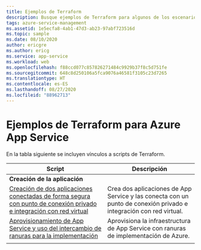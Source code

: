 ```yaml
---
title: Ejemplos de Terraform
description: Busque ejemplos de Terraform para algunos de los escenarios comunes de App Service. Aprenda a automatizar las tareas de administración o implementación de App Service.
tags: azure-service-management
ms.assetid: 1e5ecfa8-4ab1-47d3-ab23-97abf723516d
ms.topic: sample
ms.date: 08/10/2020
author: ericgre
ms.author: ericg
ms.service: app-service
ms.workload: web
ms.openlocfilehash: f88ccd077c857826271484c9929b37f8c5d751fe
ms.sourcegitcommit: 648c8d250106a5fca9076a46581f3105c23d7265
ms.translationtype: HT
ms.contentlocale: es-ES
ms.lasthandoff: 08/27/2020
ms.locfileid: "88962713"
---
```

# <a name="terraform-samples-for-azure-app-service"></a>Ejemplos de Terraform para Azure App Service

En la tabla siguiente se incluyen vínculos a scripts de Terraform.

| Script | Descripción |
|-|-|
|**Creación de la aplicación**||
| [Creación de dos aplicaciones conectadas de forma segura con punto de conexión privado e integración con red virtual](./scripts/terraform-secure-backend-frontend.md )| Crea dos aplicaciones de App Service y las conecta con un punto de conexión privado e integración con red virtual. |
| [Aprovisionamiento de App Service y uso del intercambio de ranuras para la implementación](/azure/developer/terraform/provision-infrastructure-using-azure-deployment-slots)| Aprovisiona la infraestructura de App Service con ranuras de implementación de Azure. |
| | |